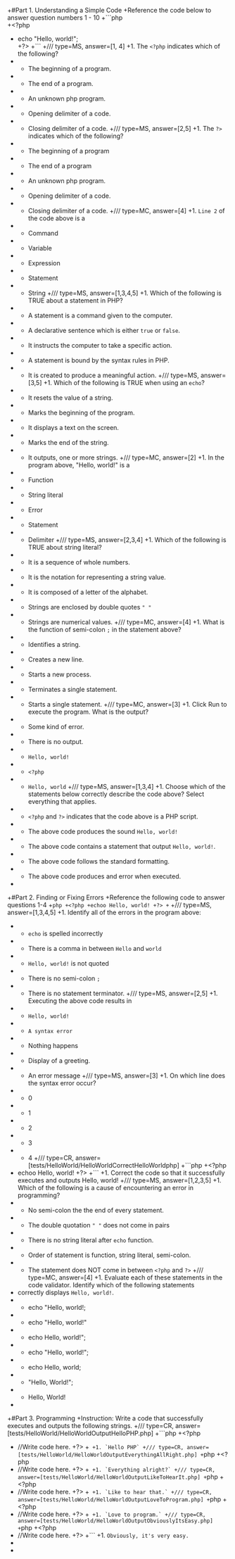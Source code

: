 +#Part 1. Understanding a Simple Code
 +Reference the code below to answer question numbers 1 - 10
 +```php  
 +<?php
 +    echo "Hello, world!";  
 +?>
 +```
 +/// type=MS, answer=[1, 4] 
 +1. The `<?php` indicates which of the following?
 + - The beginning of a program.
 + - The end of a program.
 + - An unknown php program.
 + - Opening delimiter of a code.
 + - Closing delimiter of a code.
 +/// type=MS, answer=[2,5] 
 +1. The `?>` indicates which of the following?
 + - The beginning of a program
 + - The end of a program
 + - An unknown php program.
 + - Opening delimiter of a code.
 + - Closing delimiter of a code.
 +/// type=MC, answer=[4] 
 +1. `Line 2` of the code above is a
 + - Command
 + - Variable
 + - Expression
 + - Statement
 + - String
 +/// type=MS, answer=[1,3,4,5] 
 +1. Which of the following is TRUE about a statement in PHP?
 + - A statement is a command given to the computer.
 + - A declarative sentence which is either `true` or `false`.
 + - It instructs the computer to take a specific action.
 + - A statement is bound by the syntax rules in PHP.
 + - It is created to produce a meaningful action.
 +/// type=MS, answer=[3,5]
 +1. Which of the following is TRUE when using an `echo`? 
 + - It resets the value of a string.
 + - Marks the beginning of the program.
 + - It displays a text on the screen.
 + - Marks the end of the string.
 + - It outputs, one or more strings.
 +/// type=MC, answer=[2]
 +1. In the program above, "Hello, world!" is a
 + - Function
 + - String literal
 + - Error
 + - Statement
 + - Delimiter
 +/// type=MS, answer=[2,3,4]
 +1. Which of the following is TRUE about string literal?
 + - It is a sequence of whole numbers. 
 + - It is the notation for representing a string value.
 + - It is composed of a letter of the alphabet.
 + - Strings are enclosed by double quotes `" "`
 + - Strings are numerical values.
 +/// type=MC, answer=[4] 
 +1. What is the function of semi-colon `;` in the statement above?
 + - Identifies a string.
 + - Creates a new line.
 + - Starts a new process.
 + - Terminates a single statement.
 + - Starts a single statement.
 +/// type=MC, answer=[3]
 +1. Click Run to execute the program. What is the output?
 + - Some kind of error.
 + - There is no output.
 + - `Hello, world!`
 + - `<?php`
 + - `Hello, world`
 +/// type=MS, answer=[1,3,4]
 +1. Choose which of the statements below correctly describe the code above? Select everything that applies.
 + - `<?php` and `?>` indicates that the code above is a PHP script.
 + - The above code produces the sound `Hello, world!`
 + - The above code contains a statement that output `Hello, world!`.
 + - The above code follows the standard formatting.
 + - The above code produces and error when executed.
 +
 +#Part 2. Finding or Fixing Errors
 +Reference the following code to answer questions 1-4
 +```php
 +<?php
 +echoo Hello, world!
 +?>
 +```
 +/// type=MS, answer=[1,3,4,5]
 +1. Identify all of the errors in the program above:
 + - `echo` is spelled incorrectly
 + - There is a comma in between `Hello` and `world`
 + - `Hello, world!` is not quoted
 + - There is no semi-colon `;`
 + - There is no statement terminator.
 +/// type=MS, answer=[2,5]
 +1. Executing the above code results in
 + - `Hello, world!`
 + - `A syntax error`
 + - Nothing happens
 + - Display of a greeting.
 + - An error message
 +/// type=MS, answer=[3]
 +1. On which line does the syntax error occur?
 + - 0
 + - 1
 + - 2
 + - 3
 + - 4
 +/// type=CR, answer=[tests/HelloWorld/HelloWorldCorrectHelloWorldphp]
 +```php
 +<?php
 +    echoo Hello, world!
 +?>
 +```
 +1. Correct the code so that it successfully executes and outputs Hello, world!
 +/// type=MS, answer=[1,2,3,5]
 +1. Which of the following is a cause of encountering an error in programming?
 + - No semi-colon the the end of every statement.
 + - The double quotation `" "` does not come in pairs
 + - There is no string literal after `echo` function.
 + - Order of statement is function, string literal, semi-colon.
 + - The statement does NOT come in between `<?php` and `?>`
 +/// type=MC, answer=[4] 
 +1. Evaluate each of these statements in the code validator. Identify which of the following statements 
 +   correctly displays `Hello, world!`.
 + - echo "Hello, world!;
 + - echo "Hello, world!"
 + - echo  Hello, world!";
 + - echo "Hello, world!";
 + - echo Hello, world;
 + - "Hello, World!";
 + - Hello, World!
 +
 +#Part 3. Programming
 +Instruction: Write a code that successfully executes and outputs the following strings.
 +/// type=CR, answer=[tests/HelloWorld/HelloWorldOutputHelloPHP.php]
 +```php
 +<?php
 +    //Write code here.
 +?>
 +```
 +1. `Hello PHP`
 +/// type=CR, answer=[tests/HelloWorld/HelloWorldOutputEverythingAllRight.php]
 +```php
 +<?php
 +    //Write code here.
 +?>
 +```
 +1. `Everything alright?`
 +/// type=CR, answer=[tests/HelloWorld/HelloWorldOutputLikeToHearIt.php]
 +```php
 +<?php
 +    //Write code here.
 +?>
 +```
 +1. `Like to hear that.`
 +/// type=CR, answer=[tests/HelloWorld/HelloWorldOutputLoveToProgram.php]
 +```php
 +<?php
 +    //Write code here.
 +?>
 +```
 +1. `Love to program.`
 +/// type=CR, answer=[tests/HelloWorld/HelloWorldOutputObviouslyItsEasy.php]
 +```php
 +<?php
 +    //Write code here.
 +?>
 +```
 +1. `Obviously, it's very easy.`
 +
 +